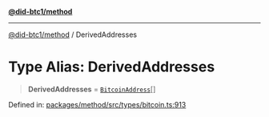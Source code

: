 [**@did-btc1/method**](../README.md)

***

[@did-btc1/method](../globals.md) / DerivedAddresses

# Type Alias: DerivedAddresses

> **DerivedAddresses** = [`BitcoinAddress`](BitcoinAddress.md)[]

Defined in: [packages/method/src/types/bitcoin.ts:913](https://github.com/dcdpr/did-btc1-js/blob/4ab6f9915d95beed9bc633644c9db1539395f512/packages/method/src/types/bitcoin.ts#L913)
